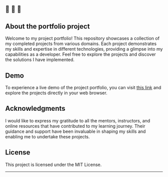 🔔 🔔 🔔
---
## About the portfolio project

Welcome to my project portfolio! This repository showcases a collection of my completed projects from various domains. Each project demonstrates my skills and expertise in different technologies, providing a glimpse into my capabilities as a developer. Feel free to explore the projects and discover the solutions I have implemented.


## Demo

To experience a live demo of the project portfolio, you can visit [this link](https://elenacoder.github.io/personal-portfolio-webpage/) and explore the projects directly in your web browser.


## Acknowledgments

I would like to express my gratitude to all the mentors, instructors, and online resources that have contributed to my learning journey. Their guidance and support have been invaluable in shaping my skills and enabling me to undertake these projects.

## License
This project is licensed under the MIT License.

---
